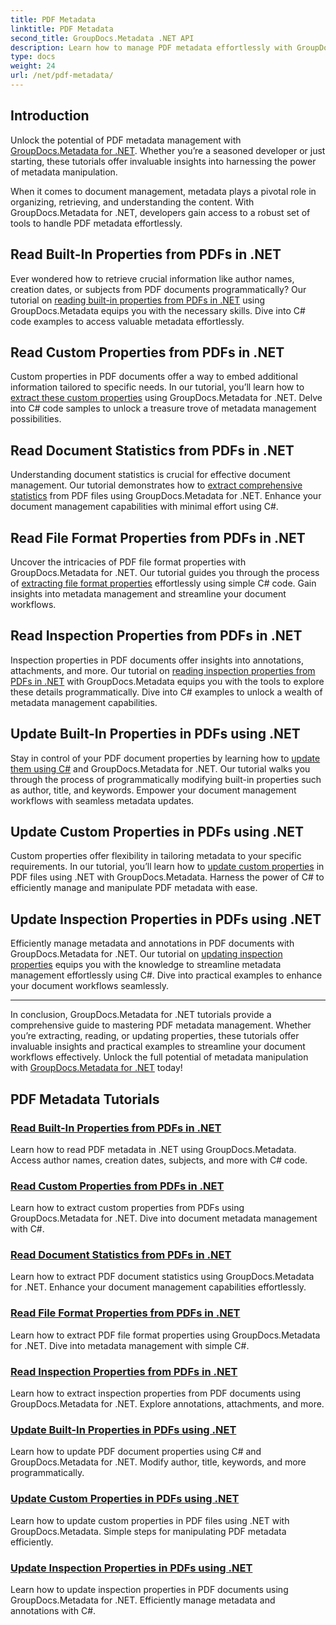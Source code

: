 ```yaml
---
title: PDF Metadata
linktitle: PDF Metadata
second_title: GroupDocs.Metadata .NET API
description: Learn how to manage PDF metadata effortlessly with GroupDocs.Metadata for .NET tutorials. Access built-in and custom properties with C# code.
type: docs
weight: 24
url: /net/pdf-metadata/
---
```

## Introduction

Unlock the potential of PDF metadata management with [GroupDocs.Metadata for .NET](https://www.groupdocs.com/products/metadata/net). Whether you’re a seasoned developer or just starting, these tutorials offer invaluable insights into harnessing the power of metadata manipulation.

When it comes to document management, metadata plays a pivotal role in organizing, retrieving, and understanding the content. With GroupDocs.Metadata for .NET, developers gain access to a robust set of tools to handle PDF metadata effortlessly.

## Read Built-In Properties from PDFs in .NET

Ever wondered how to retrieve crucial information like author names, creation dates, or subjects from PDF documents programmatically? Our tutorial on [reading built-in properties from PDFs in .NET](./read-built-in-properties-pdfs/) using GroupDocs.Metadata equips you with the necessary skills. Dive into C# code examples to access valuable metadata effortlessly.


## Read Custom Properties from PDFs in .NET

Custom properties in PDF documents offer a way to embed additional information tailored to specific needs. In our tutorial, you’ll learn how to [extract these custom properties](./read-custom-properties-pdfs/) using GroupDocs.Metadata for .NET. Delve into C# code samples to unlock a treasure trove of metadata management possibilities.


## Read Document Statistics from PDFs in .NET

Understanding document statistics is crucial for effective document management. Our tutorial demonstrates how to [extract comprehensive statistics](./read-document-statistics-pdfs/) from PDF files using GroupDocs.Metadata for .NET. Enhance your document management capabilities with minimal effort using C#.

## Read File Format Properties from PDFs in .NET

Uncover the intricacies of PDF file format properties with GroupDocs.Metadata for .NET. Our tutorial guides you through the process of [extracting file format properties](./read-file-format-properties-pdfs/) effortlessly using simple C# code. Gain insights into metadata management and streamline your document workflows.

## Read Inspection Properties from PDFs in .NET

Inspection properties in PDF documents offer insights into annotations, attachments, and more. Our tutorial on [reading inspection properties from PDFs in .NET](./read-inspection-properties-pdfs/) with GroupDocs.Metadata equips you with the tools to explore these details programmatically. Dive into C# examples to unlock a wealth of metadata management capabilities.

## Update Built-In Properties in PDFs using .NET

Stay in control of your PDF document properties by learning how to [update them using C#](./update-built-in-properties-pdfs/) and GroupDocs.Metadata for .NET. Our tutorial walks you through the process of programmatically modifying built-in properties such as author, title, and keywords. Empower your document management workflows with seamless metadata updates.

## Update Custom Properties in PDFs using .NET

Custom properties offer flexibility in tailoring metadata to your specific requirements. In our tutorial, you’ll learn how to [update custom properties](./update-custom-properties-pdfs/) in PDF files using .NET with GroupDocs.Metadata. Harness the power of C# to efficiently manage and manipulate PDF metadata with ease.

## Update Inspection Properties in PDFs using .NET

Efficiently manage metadata and annotations in PDF documents with GroupDocs.Metadata for .NET. Our tutorial on [updating inspection properties](./update-inspection-properties-pdfs/) equips you with the knowledge to streamline metadata management effortlessly using C#. Dive into practical examples to enhance your document workflows seamlessly.

----

In conclusion, GroupDocs.Metadata for .NET tutorials provide a comprehensive guide to mastering PDF metadata management. Whether you’re extracting, reading, or updating properties, these tutorials offer invaluable insights and practical examples to streamline your document workflows effectively. Unlock the full potential of metadata manipulation with [GroupDocs.Metadata for .NET](https://www.groupdocs.com/products/metadata/net) today!
## PDF Metadata Tutorials
### [Read Built-In Properties from PDFs in .NET](./read-built-in-properties-pdfs/)
Learn how to read PDF metadata in .NET using GroupDocs.Metadata. Access author names, creation dates, subjects, and more with C# code.
### [Read Custom Properties from PDFs in .NET](./read-custom-properties-pdfs/)
Learn how to extract custom properties from PDFs using GroupDocs.Metadata for .NET. Dive into document metadata management with C#.
### [Read Document Statistics from PDFs in .NET](./read-document-statistics-pdfs/)
Learn how to extract PDF document statistics using GroupDocs.Metadata for .NET. Enhance your document management capabilities effortlessly.
### [Read File Format Properties from PDFs in .NET](./read-file-format-properties-pdfs/)
Learn how to extract PDF file format properties using GroupDocs.Metadata for .NET. Dive into metadata management with simple C#.
### [Read Inspection Properties from PDFs in .NET](./read-inspection-properties-pdfs/)
Learn how to extract inspection properties from PDF documents using GroupDocs.Metadata for .NET. Explore annotations, attachments, and more.
### [Update Built-In Properties in PDFs using .NET](./update-built-in-properties-pdfs/)
Learn how to update PDF document properties using C# and GroupDocs.Metadata for .NET. Modify author, title, keywords, and more programmatically.
### [Update Custom Properties in PDFs using .NET](./update-custom-properties-pdfs/)
Learn how to update custom properties in PDF files using .NET with GroupDocs.Metadata. Simple steps for manipulating PDF metadata efficiently.
### [Update Inspection Properties in PDFs using .NET](./update-inspection-properties-pdfs/)
Learn how to update inspection properties in PDF documents using GroupDocs.Metadata for .NET. Efficiently manage metadata and annotations with C#.